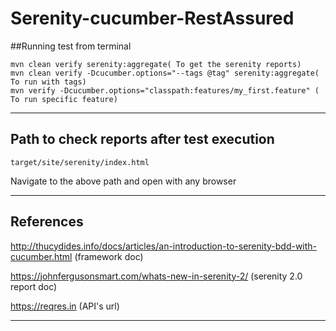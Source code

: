 # Serenity-cucumber-RestAssured

##Running test from terminal

    mvn clean verify serenity:aggregate( To get the serenity reports)
    mvn clean verify -Dcucumber.options="--tags @tag" serenity:aggregate( To run with tags)
    mvn verify -Dcucumber.options="classpath:features/my_first.feature" ( To run specific feature)
    
***
## Path to check reports after test execution

    target/site/serenity/index.html
Navigate to the above path and open with any browser
***

## References

http://thucydides.info/docs/articles/an-introduction-to-serenity-bdd-with-cucumber.html
 (framework doc)

https://johnfergusonsmart.com/whats-new-in-serenity-2/ (serenity 2.0 report doc)

https://reqres.in (API's url)
***